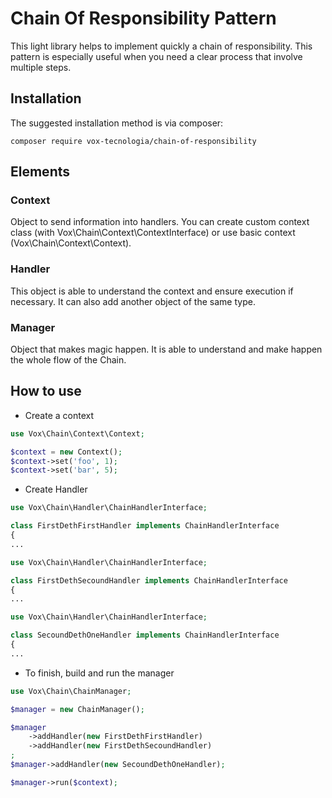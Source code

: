 # Chain Of Responsibility Pattern
This light library helps to implement quickly a chain of responsibility. This pattern is especially useful when you need a clear process that involve multiple steps.


## Installation

The suggested installation method is via composer:

```
composer require vox-tecnologia/chain-of-responsibility
```

## Elements

### Context
Object to send information into handlers. 
You can create custom context class (with Vox\Chain\Context\ContextInterface) or use basic context (Vox\Chain\Context\Context).

### Handler
This object is able to understand the context and ensure execution if necessary.
It can also add another object of the same type.

### Manager
Object that makes magic happen.
It is able to understand and make happen the whole flow of the Chain.

## How to use

- Create a context
```php
use Vox\Chain\Context\Context;
```
```php
$context = new Context();
$context->set('foo', 1);
$context->set('bar', 5);
```

- Create Handler
```php
use Vox\Chain\Handler\ChainHandlerInterface;

class FirstDethFirstHandler implements ChainHandlerInterface
{
...
```
```php
use Vox\Chain\Handler\ChainHandlerInterface;

class FirstDethSecoundHandler implements ChainHandlerInterface
{
...
```

```php
use Vox\Chain\Handler\ChainHandlerInterface;

class SecoundDethOneHandler implements ChainHandlerInterface
{
...
```


- To finish, build and run the manager 

```php
use Vox\Chain\ChainManager;
```

```php
$manager = new ChainManager();

$manager
    ->addHandler(new FirstDethFirstHandler)
    ->addHandler(new FirstDethSecoundHandler)
;
$manager->addHandler(new SecoundDethOneHandler);

$manager->run($context);
```


